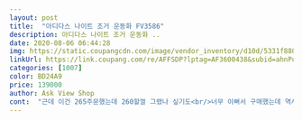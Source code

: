 ```yaml
---
layout: post 
title:  "아디다스 나이트 조거 운동화 FV3586" 
description: 아디다스 나이트 조거 운동화 ..
date: 2020-08-06 06:44:28 
img: https://static.coupangcdn.com/image/vendor_inventory/d10d/5331f880bb9559afe34934e9a6eb1d6749b60df06f975a6761e31420d8ce.jpg 
linkUrl: https://link.coupang.com/re/AFFSDP?lptag=AF3600438&subid=ahnPublicAsk&pageKey=1867566670&itemId=3174311085&vendorItemId=5489862773&traceid=V0-113-0b649668cf68c6da 
categories: [1007] 
color: BD24A9 
price: 139000 
author: Ask View Shop 
cont:  "근데 이건 265주문했는데 260할껄 그랬나 싶기도<br/>너무 이뻐서 구매했는데 역시나 이쁘네요<br/>다만족스럽네요<br/>목요일 주문 후 토요일날 받았습니다<br/>발볼러 분들도 편하게 신을수 있구요<br/>보통 270 정도 신는데 후기를 보니 크다고 하여 265 사이즈로 주문했는데 딱 맞네요<br/>슈퍼스탄 265 신구요<br/>오 좋은 가격에 잘 샀어요<br/>운동용으로 산건아니라서 약간커도 불편함이 없어 신으려구요 ㅎ<br/>정사이즈보단 약간큰것같아요<br/>제가 발볼이 큰 편인데 해당 신발은 발볼이 넓게 나와서<br/>좋은 제품 좋은가격에 구매 해서 한 켤레 더 구입 예정 입니다<br/>지금 발볼은 조금 남는데 길이는 꽤 남아서요<br/>착화감을 남기자면 가볍고 쿠셔닝 또한 탁월해서 운동할때 혹은 데일리 슈즈로 손색이 없으며 디자인도 이뻐서 코디 하기도 편한 신발 입니다<br/>참고로 맥스 270 신고 구두는 265신어요<br/>칼발은 한사이즈 다운 발볼러는 반사이즈 다운이 답인듯<br/>" 
---
```

